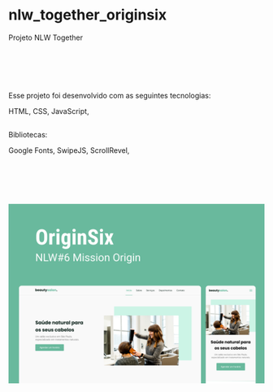 # nlw_together_originsix
Projeto NLW Together

## <br><br>

Esse projeto foi desenvolvido com as seguintes tecnologias:

HTML,
CSS,
JavaScript, <br>

##
Bibliotecas:

Google Fonts, 
SwipeJS,
ScrollRevel, <br>

## <br><br>
![index_imagem](https://github.com/Samuelloliiveira/nlw_together_originsix/blob/main/img/preview.png?raw=true)
